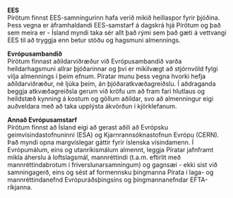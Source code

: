 **EES** <br/>
Pírötum finnst EES-samningurinn hafa verið mikið heillaspor fyrir þjóðina. Þess vegna er áframhaldandi EES-samstarf á dagskrá hjá Pírötum og það sem meira er - Ísland myndi taka sér allt það rými sem það gæti á vettvangi EES til að tryggja enn betur stöðu og hagsmuni almennings.

**Evrópusambandið** <br/>
Pírötum finnast aðildarviðræður við Evrópusambandið varða heildarhagsmuni allrar þjóðarinnar og því er mikilvægt að stjórnvöld fylgi vilja almennings í þeim efnum. Píratar munu þess vegna hvorki hefja aðildarviðræður, né ljúka þeim, án þjóðaratkvæðagreiðslu. Í aðdraganda beggja atkvæðagreiðsla gerum við kröfu um að fram fari hlutlaus og heildstæð kynning á kostum og göllum aðildar, svo að almenningur eigi auðveldara með að taka upplýsta ákvörðun í kjörklefanum.

**Annað Evrópusamstarf** <br/>
Pírötum finnst að Ísland eigi að gerast aðili að Evrópsku geimvísindastofnuninni (ESA) og Kjarnrannsóknastofnun Evrópu (CERN). Það myndi opna margvíslegar gáttir fyrir íslenska vísindamenn. Í Evrópumálum, eins og utanríkismálum almennt, leggja Píratar jafnframt mikla áherslu á loftslagsmál, mannréttindi (t.a.m. eftirlit með mannréttindabrotum í fríverslunarsamningum) og gagnsæi - ekki síst við samningagerð, eins og sést af formennsku þingmanna Pírata í laga- og mannréttindanefnd Evrópuráðsþingsins og þingmannanefndar EFTA-ríkjanna.

